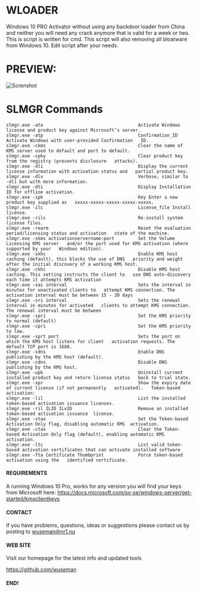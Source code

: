 # WLOADER

Windows 10 PRO Activator without using any backdoor loader from China and neither you will need any crack anymore that is valid for a week or two. This is script is written for cmd. This script will 
also removing all bloatware from Windows 10. Edit script after your needs.

# PREVIEW:
![Screnshot](https://github.com/wuseman/WLOADER/wloader.gif)

# SLMGR Commands

    slmgr.exe -ato                                    Activate Windows license and product key against Microsoft’s server.
    slmgr.exe -atp                                    Confirmation_ID Activate Windows with user-provided Confirmation   ID.
    slmgr.exe -ckms                                   Clear the name of KMS server used to default and port to default.
    slmgr.exe -cpky                                   Clear product key from the registry (prevents disclosure   attacks).
    slmgr.exe -dli                                    Display the current license information with activation status and   partial product key.
    slmgr.exe -dlv                                    Verbose, similar to -dli but with more information.
    slmgr.exe -dti                                    Display Installation ID for offline activation.
    slmgr.exe -ipk                                    Key Enter a new product key supplied as   xxxxx-xxxxx-xxxxx-xxxxx-xxxxx.
    slmgr.exe -ilc                                    License_file Install license.
    slmgr.exe -rilc                                   Re-install system license files.
    slmgr.exe -rearm                                  Reset the evaluation period/licensing status and activation   state of the machine.
    slmgr.exe -skms activationservername:port         Set the Volume Licensing KMS server   and/or the port used for KMS activation (where supported by your   Windows edition).
    slmgr.exe -skhc                                   Enable KMS host caching (default), this blocks the use of DNS   priority and weight after the initial discovery of a working KMS host.
    slmgr.exe -ckhc                                   Disable KMS host caching. This setting instructs the client to   use DNS auto-discovery each time it attempts KMS activation                          
    slmgr.exe -sai interval                           Sets the interval in minutes for unactivated clients to   attempt KMS connection. The activation interval must be between 15 - 30 days
    slmgr.exe -sri interval                           Sets the renewal interval in minutes for activated   clients to attempt KMS connection. The renewal interval must be between
    slmgr.exe -spri                                   Set the KMS priority to normal (default)
    slmgr.exe -cpri                                   Set the KMS priority to low.
    slmgr.exe -sprt port                              Sets the port on which the KMS host listens for client   activation requests. The default TCP port is 1688.
    slmgr.exe -sdns                                   Enable DNS publishing by the KMS host (default).
    slmgr.exe -cdns                                   Disable DNS publishing by the KMS host.
    slmgr.exe -upk                                    Uninstall current installed product key and return license status   back to trial state.
    slmgr.exe -xpr                                    Show the expiry date of current license (if not permanently   activated).   Token-based activation:
    slmgr.exe -lil                                    List the installed token-based activation issuance licenses. 
    slmgr.exe -ril ILID ILvID                         Remove an installed token-based activation issuance  license. 
    slmgr.exe -stao                                   Set the Token-based Activation Only flag, disabling automatic KMS  activation.
    slmgr.exe -ctao                                   Clear the Token-based Activation Only flag (default), enabling automatic KMS activation.
    slmgr.exe -ltc                                    List valid token-based activation certificates that can activate installed software
    slmgr.exe -fta Certificate Thumbprint             Force token-based activation using the   identified certificate. 

#### REQUIREMENTS

A running Windows 10 Pro, works for any version you will find your keys from Microsoft here: https://docs.microsoft.com/sv-se/windows-server/get-started/kmsclientkeys

#### CONTACT 

If you have problems, questions, ideas or suggestions please contact
us by posting to wuseman@nr1.nu

#### WEB SITE

Visit our homepage for the latest info and updated tools

https://github.com/wuseman

#### END!
